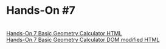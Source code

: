 <h1>Hands-On #7</h1>
 <br>
<a href="https://nighthawk-real.github.io/cis-2013-programs/hands-on-7/GeoCalculator.html">Hands-On 7 Basic Geometry Calculator HTML</a>
<br>
<a href="https://nighthawk-real.github.io/cis-2013-programs/hands-on-7/GeoCalculatorDOM.html">Hands-On 7 Basic Geometry Calculator DOM modified HTML</a>
<br>

